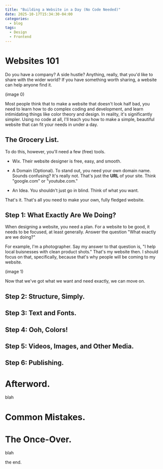 ```yaml
---
title: "Building a Website in a Day (No Code Needed)"
date: 2025-10-17T15:34:30-04:00
categories:
  - blog
tags:
  - Design
  - Frontend
---
```

# Websites 101
Do you have a company? A side hustle? Anything, really, that you'd like to share with the wider world? If you have something worth sharing, a website can help anyone find it. 

(image 0)

Most people think that to make a website that doesn't look half bad, you need to learn how to do complex coding and development, and learn intimidating things like color theory and design. In reality, it's significantly simpler. Using no code at all, I'll teach you how to make a simple, beautiful website that can fit your needs in under a day.

## The Grocery List.

To do this, however, you'll need a few (free) tools. 

* Wix. 
  Their website designer is free, easy, and smooth.

* A Domain (Optional).
  To stand out, you need your own domain name. Sounds confusing? It's really not. That's just the **URL** of your site. Think "google.com" or "youtube.com."

* An Idea.
  You shouldn't just go in blind. Think of what you want.

That's it. That's all you need to make your own, fully fledged website.

## Step 1: What Exactly Are We Doing?

When designing a website, you need a plan. For a website to be good, it needs to be focused, at least generally. Answer the question "What exactly are we doing?" 

For example, I'm a photographer. Say my answer to that question is, "I help local buisnesses with clean product shots." That's my website then. I should focus on that, specifically, because that's why people will be coming to my website. 

(image 1)

Now that we've got what we want and need exactly, we can move on.

## Step 2: Structure, Simply.



## Step 3: Text and Fonts.

## Step 4: Ooh, Colors!

## Step 5: Videos, Images, and Other Media.

## Step 6: Publishing.

# Afterword.

blah

# Common Mistakes.

# The Once-Over.

blah

the end.